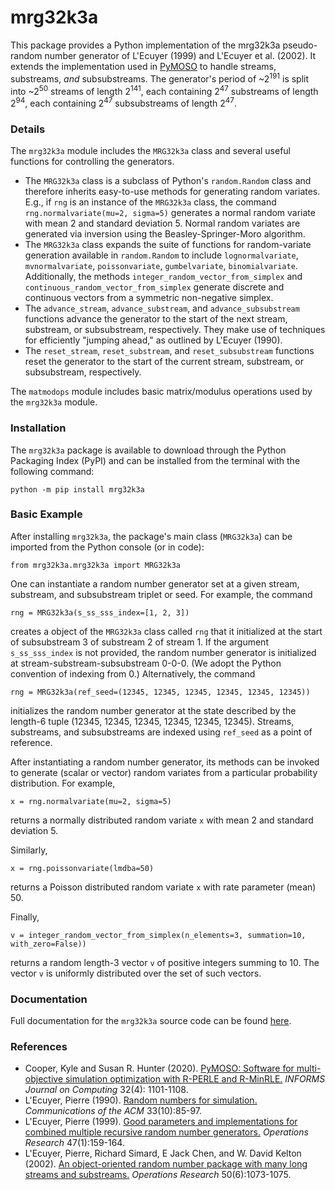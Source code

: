 # mrg32k3a

This package provides a Python implementation of the mrg32k3a pseudo-random number generator of L'Ecuyer (1999) and L'Ecuyer et al. (2002). It extends the implementation used in [PyMOSO](https://github.com/pymoso/PyMOSO#the-pymosoprngmrg32k3a-module) to handle streams, substreams, *and* subsubstreams. The generator's period of ~2<sup>191</sup> is split into ~2<sup>50</sup> streams of length 2<sup>141</sup>, each containing 2<sup>47</sup> substreams of length 2<sup>94</sup>, each containing 2<sup>47</sup> subsubstreams of length 2<sup>47</sup>.

### Details
The `mrg32k3a` module includes the `MRG32k3a` class and several useful functions for controlling the generators.
* The `MRG32k3a` class is a subclass of Python's `random.Random` class and therefore inherits easy-to-use methods for generating random variates. E.g., if `rng` is an instance of the `MRG32k3a` class, the command `rng.normalvariate(mu=2, sigma=5)` generates a normal random variate with mean 2 and standard deviation 5. Normal random variates are generated via inversion using the Beasley-Springer-Moro algorithm.
* The `MRG32k3a` class expands the suite of functions for random-variate generation available in `random.Random` to include `lognormalvariate`, `mvnormalvariate`, `poissonvariate`, `gumbelvariate`, `binomialvariate`. Additionally, the methods `integer_random_vector_from_simplex` and `continuous_random_vector_from_simplex` generate discrete and continuous vectors from a symmetric non-negative simplex.
* The `advance_stream`, `advance_substream`, and `advance_subsubstream` functions advance the generator to the start of the next stream, substream, or subsubstream, respectively.
They make use of techniques for efficiently "jumping ahead," as outlined by L'Ecuyer (1990).
* The `reset_stream`, `reset_substream`, and `reset_subsubstream` functions reset the generator to the start of the current stream, substream, or subsubstream, respectively.

The `matmodops` module includes basic matrix/modulus operations used by the `mrg32k3a` module.

### Installation

The `mrg32k3a` package is available to download through the Python Packaging Index (PyPI) and can be installed from the terminal with the following command:

    python -m pip install mrg32k3a

### Basic Example

After installing `mrg32k3a`, the package's main class (`MRG32k3a`) can be imported from the Python console (or in code):

    from mrg32k3a.mrg32k3a import MRG32k3a

One can instantiate a random number generator set at a given stream, substream, and subsubstream triplet or seed. For example, the command

    rng = MRG32k3a(s_ss_sss_index=[1, 2, 3])

creates a object of the `MRG32k3a` class called `rng` that it initialized at the start of subsubstream 3 of substream 2 of stream 1. If the argument `s_ss_sss_index` is not provided, the random number generator is initialized at stream-substream-subsubstream 0-0-0. (We adopt the Python convention of indexing from 0.) Alternatively, the command

    rng = MRG32k3a(ref_seed=(12345, 12345, 12345, 12345, 12345, 12345))

initializes the random number generator at the state described by the length-6 tuple (12345, 12345, 12345, 12345, 12345, 12345). Streams, substreams, and subsubstreams are indexed using `ref_seed` as a point of reference.

After instantiating a random number generator, its methods can be invoked to generate (scalar or vector) random variates from a particular probability distribution. For example,

    x = rng.normalvariate(mu=2, sigma=5)

returns a normally distributed random variate `x` with mean 2 and standard deviation 5.

Similarly,

    x = rng.poissonvariate(lmdba=50)

returns a Poisson distributed random variate `x` with rate parameter (mean) 50.

Finally,

    v = integer_random_vector_from_simplex(n_elements=3, summation=10, with_zero=False))

returns a random length-3 vector `v` of positive integers summing to 10. The vector `v` is uniformly distributed over the set of such vectors.

### Documentation
Full documentation for the `mrg32k3a` source code can be found [here](https://mrg32k3a.readthedocs.io/en/latest/).

### References
* Cooper, Kyle and Susan R. Hunter (2020). [PyMOSO: Software for multi-objective simulation optimization with R-PERLE and R-MinRLE.](https://pubsonline.informs.org/doi/10.1287/ijoc.2019.0902) *INFORMS Journal on Computing* 32(4): 1101-1108.
* L'Ecuyer, Pierre (1990). [Random numbers for simulation.](https://dl.acm.org/doi/10.1145/84537.84555) *Communications of the ACM* 33(10):85-97.
* L'Ecuyer, Pierre (1999). [Good parameters and implementations for combined multiple recursive random number generators.](https://pubsonline.informs.org/doi/pdf/10.1287/opre.47.1.159) *Operations Research* 47(1):159-164.
* L'Ecuyer, Pierre, Richard Simard, E Jack Chen, and W. David Kelton (2002). [An object-oriented random number package with many long streams and substreams.](https://pubsonline.informs.org/doi/10.1287/opre.50.6.1073.358) *Operations Research* 50(6):1073-1075.

